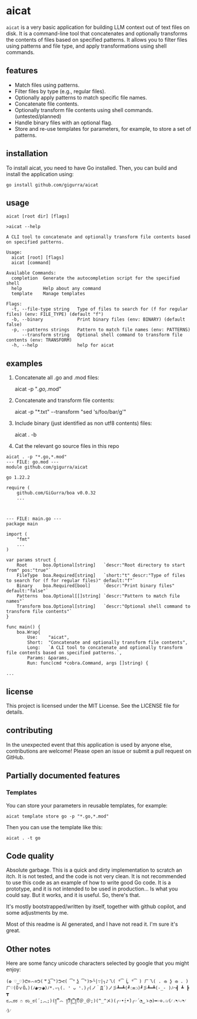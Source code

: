 # aicat

`aicat` is a very basic application for building LLM context out of text files on disk. It is a command-line tool that
concatenates and optionally transforms the contents of files based on specified patterns. It allows you to filter
files using patterns and file type, and apply transformations using shell commands.

## features

- Match files using patterns.
- Filter files by type (e.g., regular files).
- Optionally apply patterns to match specific file names.
- Concatenate file contents.
- Optionally transform file contents using shell commands. (untested/planned)
- Handle binary files with an optional flag.
- Store and re-use templates for parameters, for example, to store a set of patterns.

## installation

To install aicat, you need to have Go installed. Then, you can build and install the application using:

`go install github.com/gigurra/aicat`

## usage

`aicat [root dir] [flags]`

```
>aicat --help

A CLI tool to concatenate and optionally transform file contents based on specified patterns.

Usage:
  aicat [root] [flags]
  aicat [command]

Available Commands:
  completion  Generate the autocompletion script for the specified shell
  help        Help about any command
  template    Manage templates

Flags:
  -t, --file-type string   Type of files to search for (f for regular files) (env: FILE_TYPE) (default "f")
  -b, --binary             Print binary files (env: BINARY) (default false)
  -p, --patterns strings   Pattern to match file names (env: PATTERNS)
      --transform string   Optional shell command to transform file contents (env: TRANSFORM)
  -h, --help               help for aicat

```

## examples

1. Concatenate all .go and .mod files:

   aicat -p "*.go,*.mod"

2. Concatenate and transform file contents:

   aicat -p "*.txt" --transform "sed 's/foo/bar/g'"

3. Include binary (just identified as non utf8 contents) files:

   aicat . -b

4. Cat the relevant go source files in this repo

```
aicat . -p "*.go,*.mod"
--- FILE: go.mod ---
module github.com/gigurra/aicat

go 1.22.2

require (
	github.com/GiGurra/boa v0.0.32
	...



--- FILE: main.go ---
package main

import (
	"fmt"
	...
)

var params struct {
	Root      boa.Optional[string]   `descr:"Root directory to start from" pos:"true"`
	FileType  boa.Required[string]   `short:"t" descr:"Type of files to search for (f for regular files)" default:"f"`
	Binary    boa.Required[bool]     `descr:"Print binary files" default:"false"`
	Patterns  boa.Optional[[]string] `descr:"Pattern to match file names"`
	Transform boa.Optional[string]   `descr:"Optional shell command to transform file contents"`
}

func main() {
	boa.Wrap{
		Use:    "aicat",
		Short:  "Concatenate and optionally transform file contents",
		Long:   `A CLI tool to concatenate and optionally transform file contents based on specified patterns.`,
		Params: &params,
		Run: func(cmd *cobra.Command, args []string) {

...
```

## license

This project is licensed under the MIT License. See the LICENSE file for details.

## contributing

In the unexpected event that this application is used by anyone else,
contributions are welcome! Please open an issue or submit a pull request on GitHub.

## Partially documented features

### Templates

You can store your parameters in reusable templates, for example:

`aicat template store go -p "*.go,*.mod"`

Then you can use the template like this:

`aicat . -t go`

## Code quality

Absolute garbage. This is a quick and dirty implementation to scratch an itch. It is not tested, and the code is not
very clean. It is not recommended to use this code as an example of how to write good Go code. It is a prototype, and it
is not intended to be used in production... Is what you could say. But it works, and it is useful. So, there's that.

It's mostly bootstrapped/written by itself, together with github copilot, and some adjustments by me.

Most of this readme is AI generated, and I have not read it. I'm sure it's great.

## Other notes

Here are some fancy unicode characters selected by google that you might enjoy:

```
(✿ ♡‿♡)ᕦ⊙෴⊙ᕤ( ͝° ͜ʖ͡°)ᕤᕙ( ͡° ͜ʖ ͡°)ᕗ└|∵|┐♪乁( ⁰͡ Ĺ̯ ⁰͡ ) ㄏ乁( . ര ʖ̯ ര . )
ㄏ♡(ӦｖӦ｡)(ﾉ◕ヮ◕)ﾉ*.✧╮(. ❛ ᴗ ❛.)╭(ノ｀Д´)ノ彡┻━┻(┛❍ᴥ❍)┛彡┻━┻(-_- )ﾉ⌒┫ ┻ ┣ ┳
ಠ︵ಠಠ ೧ ಠಠಿ_ಠ(´;︵;)(༎ຶ ෴ ༎ຶ)༎ຶ‿༎ຶ(＠_＠;)(^_^メ)(╭☞•́⍛•̀)╭☞´◔‿ゝ◔)━☞⊙.☉⁄(⁄ ⁄•⁄-⁄•⁄ ⁄)⁄
```